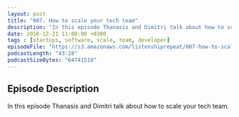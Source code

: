 ```yaml
---
layout: post
title: "007. How to scale your tech team"
description: "In this episode Thanasis and Dimitri talk about how to scale your tech team."
date: 2016-12-21 11:00:00 +0300
tags : [startups, software, scale, team, developer]
episodeFile: "https://s3.amazonaws.com/listenshiprepeat/007-how-to-scale-your-tech-team.mp3"
podcastLength: "43:28"
podcastSizeBytes: "64741518"
---
```


## Episode Description

In this episode Thanasis and Dimitri talk about how to scale your tech team.
